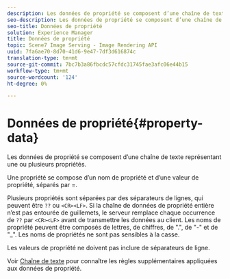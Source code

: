 ```yaml
---
description: Les données de propriété se composent d’une chaîne de texte représentant une ou plusieurs propriétés.
seo-description: Les données de propriété se composent d’une chaîne de texte représentant une ou plusieurs propriétés.
seo-title: Données de propriété
solution: Experience Manager
title: Données de propriété
topic: Scene7 Image Serving - Image Rendering API
uuid: 7fa6ae70-8d70-41d6-9e47-7df3d616874c
translation-type: tm+mt
source-git-commit: 7bc7b3a86fbcdc57cfdc31745fae3afc06e44b15
workflow-type: tm+mt
source-wordcount: '124'
ht-degree: 0%

---
```



# Données de propriété{#property-data}

Les données de propriété se composent d’une chaîne de texte représentant une ou plusieurs propriétés.

Une propriété se compose d’un nom de propriété et d’une valeur de propriété, séparés par =.

Plusieurs propriétés sont séparées par des séparateurs de lignes, qui peuvent être `??` ou `<CR><LF>`. Si la chaîne de données de propriété entière n’est pas entourée de guillemets, le serveur remplace chaque occurrence de `??` par `<CR><LF>` avant de transmettre les données au client. Les noms de propriété peuvent être composés de lettres, de chiffres, de &quot;.&quot;, de &quot;-&quot; et de &quot;_&quot;. Les noms de propriétés ne sont pas sensibles à la casse.

Les valeurs de propriété ne doivent pas inclure de séparateurs de ligne.

Voir [Chaîne de texte](../../../../../../is-api/image-catalog/image-serving-api-ref/c-image-catalog-reference/c-overview/c-common-data-types/r-text-string.md#reference-ae0a9e181b0e40c6bcdb43af7f481d63) pour connaître les règles supplémentaires appliquées aux données de propriété.

